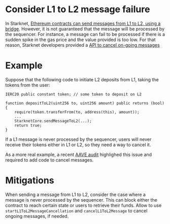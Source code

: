 # Consider L1 to L2 message failure

In Starknet, [Ethereum contracts can send messages from L1 to L2, using a bridge](https://docs.starknet.io/documentation/architecture_and_concepts/L1-L2_Communication/messaging-mechanism/). However, it is not guaranteed that the message will be processed by the sequencer.
For instance, a message can fail to be processed if there is a sudden spike in the gas price and the value provided is too low. For that reason, Starknet developers provided a
[API to cancel on-going messages](https://docs.starknet.io/documentation/architecture_and_concepts/L1-L2_Communication/messaging-mechanism/#l2-l1_message_cancellation)

# Example

Suppose that the following code to initiate L2 deposits from L1, taking the tokens from the user:

```solidity
IERC20 public constant token; // some token to deposit on L2

function depositToL2(uint256 to, uint256 amount) public returns (bool) {
    require(token.transferFrom(to, address(this), amount));
    ...
    StarknetCore.sendMessageToL2(...);
    return true;
}
```

If a L1 message is never processed by the sequencer, users will never receive their tokens either in L1 or L2, so they need a way to cancel it.

As a more real example, a recent [AAVE audit](https://github.com/aave-starknet-project/aave-starknet-bridge/pull/106#issue-1336925381) highlighed this issue and required to add code to cancel messages.

# Mitigations

When sending a message from L1 to L2, consider the case where a message is never processed by the sequencer. This can block either the contract to reach certain state or users to retrieve their funds. Allow to use `startL1ToL2MessageCancellation` and `cancelL1ToL2Message` to cancel ongoing messages, if needed.

